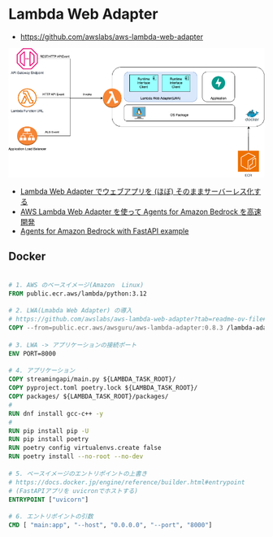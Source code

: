 # Lambda Web Adapter

- https://github.com/awslabs/aws-lambda-web-adapter

![](img/lwa.drawio.png)

- [Lambda Web Adapter でウェブアプリを (ほぼ) そのままサーバーレス化する](https://aws.amazon.com/jp/builders-flash/202301/lambda-web-adapter/)
- [AWS Lambda Web Adapter を使って Agents for Amazon Bedrock を高速開発](https://qiita.com/moritalous/items/f828c5d7d2d116884f9a)
- [Agents for Amazon Bedrock with FastAPI example](https://github.com/moritalous/lwa-fastapi-middleware-bedrock-agent/tree/main/example/bedrock-agent-fastapi)

## Docker

```dockerfile

# 1. AWS のベースイメージ(Amazon  Linux)
FROM public.ecr.aws/lambda/python:3.12

# 2. LWA(Lmabda Web Adapter) の導入
# https://github.com/awslabs/aws-lambda-web-adapter?tab=readme-ov-file#configurations
COPY --from=public.ecr.aws/awsguru/aws-lambda-adapter:0.8.3 /lambda-adapter /opt/extensions/lambda-adapter

# 3. LWA -> アプリケーションの接続ポート
ENV PORT=8000

# 4. アプリケーション
COPY streamingapi/main.py ${LAMBDA_TASK_ROOT}/
COPY pyproject.toml poetry.lock ${LAMBDA_TASK_ROOT}/
COPY packages/ ${LAMBDA_TASK_ROOT}/packages/
#
RUN dnf install gcc-c++ -y
#
RUN pip install pip -U
RUN pip install poetry
RUN poetry config virtualenvs.create false
RUN poetry install --no-root --no-dev

# 5. ベースイメージのエントリポイントの上書き
# https://docs.docker.jp/engine/reference/builder.html#entrypoint
# (FastAPIアプリを uvicronでホストする)
ENTRYPOINT ["uvicorn"]

# 6. エントリポイントの引数
CMD [ "main:app", "--host", "0.0.0.0", "--port", "8000"]
```
